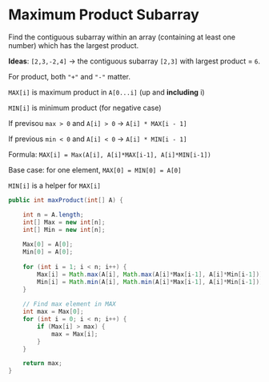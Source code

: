 # Maximum Product Subarray

Find the contiguous subarray within an array (containing at least one number) which has the largest product.

**Ideas**:
`[2,3,-2,4]` -> the contiguous subarray `[2,3]` with largest product = `6`.

For product, both `"+"` and `"-"` matter.

`MAX[i]` is maximum product in `A[0...i]` (up and **including** i)

`MIN[i]` is minimum product (for negative case)

If previsou `max > 0` and `A[i] > 0` -> `A[i] * MAX[i - 1]`

If previous `min < 0` and `A[i] < 0` -> `A[i] * MIN[i - 1]`

Formula: `MAX[i] = Max(A[i], A[i]*MAX[i-1], A[i]*MIN[i-1])`
 
Base case: for one element, `MAX[0] = MIN[0] = A[0]`

`MIN[i]` is a helper for `MAX[i]`


```java
public int maxProduct(int[] A) {

    int n = A.length;
    int[] Max = new int[n];
    int[] Min = new int[n];
    
    Max[0] = A[0];
    Min[0] = A[0];
    
    for (int i = 1; i < n; i++) {
        Max[i] = Math.max(A[i], Math.max(A[i]*Max[i-1], A[i]*Min[i-1]));
        Min[i] = Math.min(A[i], Math.min(A[i]*Max[i-1], A[i]*Min[i-1]));
    }
    
    // Find max element in MAX
    int max = Max[0];
    for (int i = 0; i < n; i++) {
        if (Max[i] > max) {
            max = Max[i];
        }
    }

    return max;
}

```
